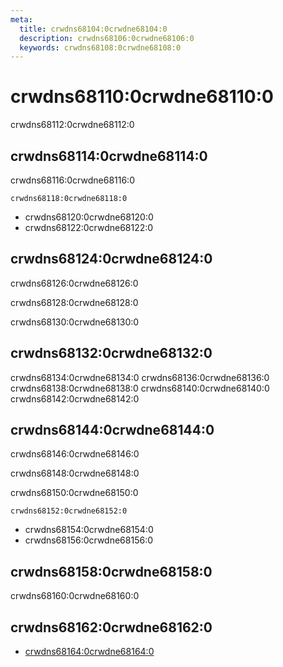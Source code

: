 ```yaml
---
meta:
  title: crwdns68104:0crwdne68104:0
  description: crwdns68106:0crwdne68106:0
  keywords: crwdns68108:0crwdne68108:0
---
```


# crwdns68110:0crwdne68110:0

crwdns68112:0crwdne68112:0

<entry-ad />

## crwdns68114:0crwdne68114:0

crwdns68116:0crwdne68116:0

`crwdns68118:0crwdne68118:0`

- crwdns68120:0crwdne68120:0
- crwdns68122:0crwdne68122:0

## crwdns68124:0crwdne68124:0

crwdns68126:0crwdne68126:0

  crwdns68128:0crwdne68128:0

  crwdns68130:0crwdne68130:0

## crwdns68132:0crwdne68132:0

crwdns68134:0crwdne68134:0
<alert type="success">crwdns68136:0crwdne68136:0</alert>
<alert type="info">crwdns68138:0crwdne68138:0</alert>
<alert type="warning">crwdns68140:0crwdne68140:0</alert>
<alert type="error">crwdns68142:0crwdne68142:0</alert>

## crwdns68144:0crwdne68144:0

crwdns68146:0crwdne68146:0

  crwdns68148:0crwdne68148:0

  crwdns68150:0crwdne68150:0

  `crwdns68152:0crwdne68152:0`

- crwdns68154:0crwdne68154:0
- crwdns68156:0crwdne68156:0

## crwdns68158:0crwdne68158:0

crwdns68160:0crwdne68160:0

## crwdns68162:0crwdne68162:0

- [crwdns68164:0crwdne68164:0]()

<backmatter />
